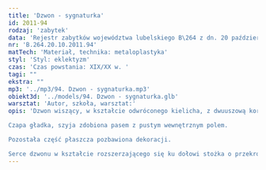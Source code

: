 ```yaml
---
title: 'Dzwon - sygnaturka'
id: 2011-94
rodzaj: 'zabytek'
data: 'Rejestr zabytków województwa lubelskiego B\264 z dn. 20 października 2011 r. '
nr: 'B.264.20.10.2011.94'
matTech: 'Materiał, technika: metaloplastyka'
styl: 'Styl: eklektyzm'
czas: 'Czas powstania: XIX/XX w. '
tagi: ""
ekstra: ""
mp3: '../mp3/94. Dzwon - sygnaturka.mp3'
obiekt3d: '../models/94. Dzwon - sygnaturka.glb'
warsztat: 'Autor, szkoła, warsztat:'
opis: 'Dzwon wiszący, w kształcie odwróconego kielicha, z dwuuszową koroną. 

Czapa gładka, szyja zdobiona pasem z pustym wewnętrznym polem. 

Pozostała część płaszcza pozbawiona dekoracji. 

Serce dzwonu w kształcie rozszerzającego się ku dołowi stożka o przekroju koła.'
---
```



